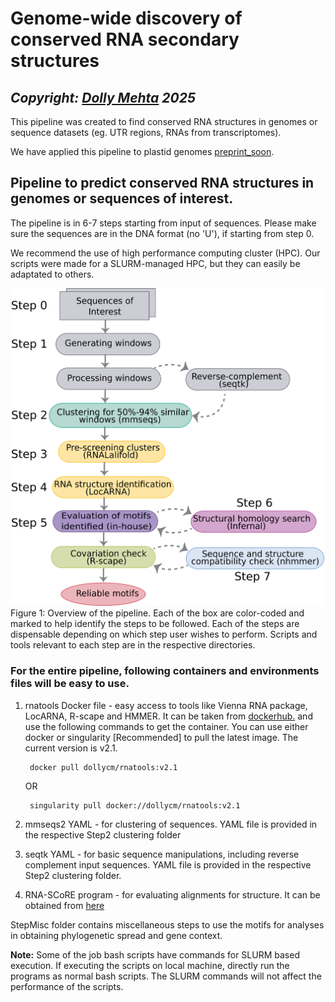# **Genome-wide discovery of conserved RNA secondary structures**

_Copyright: [Dolly Mehta](https://github.com/DollyCM) 2025_
------------------------------------------------------------

This pipeline was created to find conserved RNA structures in genomes or sequence datasets (eg. UTR regions, RNAs from transcriptomes).

We have applied this pipeline to plastid genomes [preprint_soon](https://www.biorxiv.org/).

## **Pipeline to predict conserved RNA structures in genomes or sequences of interest.**

The pipeline is in 6-7 steps starting from input of sequences. Please make sure the sequences are in the DNA format (no 'U'), if starting from step 0. 

We recommend the use of high performance computing cluster (HPC). Our scripts were made for a SLURM-managed HPC, but they can easily be adaptated to others.

<div align="center">
<img src="pipeline.png", width="500px">
</div>
Figure 1: Overview of the pipeline. Each of the box are color-coded and marked to help identify the steps to be followed. Each of the steps are dispensable depending on which step user wishes to perform. Scripts and tools relevant to each step are in the respective directories.


### For the entire pipeline, following containers and environments files will be easy to use.

1. rnatools Docker file -  easy access to tools like Vienna RNA package, LocARNA, R-scape and HMMER. It can be taken from [dockerhub.](https://hub.docker.com/r/dollycm/rnatools) and use the following commands to get the container. 
 You can use either docker or singularity [Recommended] to pull the latest image. The current version is v2.1.

        docker pull dollycm/rnatools:v2.1
        
     OR

        singularity pull docker://dollycm/rnatools:v2.1

2. mmseqs2 YAML - for clustering of sequences. YAML file is provided in the respective Step2 clustering folder

3. seqtk YAML - for basic sequence manipulations, including reverse complement input sequences. YAML file is provided in the respective Step2 clustering folder.

4. RNA-SCoRE program - for evaluating alignments for structure. It can be obtained from [here](https://github.com/RodrigoReisLab/RNA-SCoRE)

StepMisc folder contains miscellaneous steps to use the motifs for analyses in obtaining phylogenetic spread and gene context.

**Note:** Some of the job bash scripts have commands for SLURM based execution. If executing the scripts on local machine, directly run the programs as normal bash scripts. The SLURM commands will not affect the performance of the scripts.
